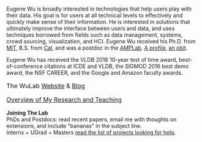 Eugene Wu is broadly interested in technologies that help users play with
their data.  His goal is for users at all technical
levels to effectively and quickly make sense of their information.
He is interested in solutions that ultimately improve the interface between
users and data, and uses techniques borrowed from fields such as data management, 
systems, crowd sourcing, visualization, and HCI.
Eugene Wu received his Ph.D. from  [MIT](http://www.csail.mit.edu),
B.S. from [Cal](http://www.cs.berkeley.edu),
and was a postdoc in the [AMPLab](https://amplab.cs.berkeley.edu).
[A profile](http://www.cs.columbia.edu/2015/wu-profile/),
[an obit](./obit.html).


Eugene Wu has received the VLDB 2018 10-year test of time award, best-of-conference citations at ICDE and VLDB, the SIGMOD 2016 best demo award, the NSF CAREER, and the Google and Amazon faculty awards.  

<!--by [@mstem](http://partnews.brownbag.me/2012/02/29/interview-matt-stempeck-wants-to-change-the-world-with-tech/),-->

<div style="margin-top: 1em;font-size: 12pt; ">
<p>
  The WuLab 
  <a href="http://cudbg.github.io/lab">Website</a>
  & 
  <a href="https://medium.com/thewulab">Blog</a>
</p>
<p>
  <a href="./statement">Overview of My Research and Teaching</a>
</p>
</div>


<!--
<div class="applyheading" style="text-align: left; "> </div>
-->

<p>
  <b>Joining The Lab</b>   
  <br/>PhDs and Postdocs: read recent papers, email me with thoughts on extensions,  and include "bananas" in the subject line.   
  <br/>Interns + UGrad + Masters <a href="./tasks.html">read the list of projects looking for help</a>.
</p>



<!--advised by the esteemed [Sam Madden](http://db.lcs.mit.edu/madden/) and 
[Michael Stonebraker](https://en.wikipedia.org/wiki/Michael_Stonebraker),
in the [database](http://db.csail.mit.edu/) group.
before starting at <a href="http://www.cs.columbia.edu">Columbia University</a> in Fall 2015.-->
<!--advised by the esteemed [Sam Madden](http://db.lcs.mit.edu/madden/) and 
[Michael Stonebraker](https://en.wikipedia.org/wiki/Michael_Stonebraker),
in the [database](http://db.csail.mit.edu/) group.
before starting at <a href="http://www.cs.columbia.edu">Columbia University</a> in Fall 2015.-->


